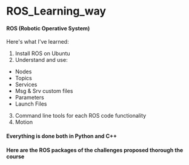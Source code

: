 # ROS_Learning_way


#### ROS (Robotic Operative System)

Here's what I've learned:

1. Install ROS on Ubuntu
2. Understand and use:
  - Nodes
  - Topics
  - Services
  - Msg & Srv custom files
  - Parameters
  - Launch Files
3. Command line tools for each ROS code functionality
4. Motion

#### Everything is done both in Python and C++ 
#### Here are the ROS packages of the challenges proposed thorough the course
